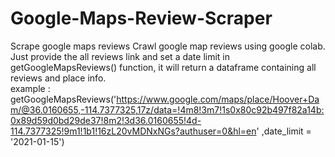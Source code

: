 # Google-Maps-Review-Scraper
Scrape google maps reviews
Crawl google map reviews using google colab.
Just provide the all reviews link and set a date limit in getGoogleMapsReviews() function, it will return a dataframe containing all reviews and place info. <br>
example : getGoogleMapsReviews('https://www.google.com/maps/place/Hoover+Dam/@36.0160655,-114.7377325,17z/data=!4m8!3m7!1s0x80c92b497f82a14b:0x89d59d0bd29de37!8m2!3d36.0160655!4d-114.7377325!9m1!1b1!16zL20vMDNxNGs?authuser=0&hl=en' ,date_limit = '2021-01-15')

